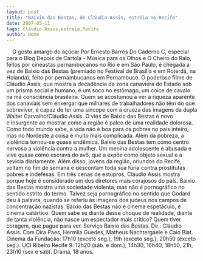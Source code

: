 ```yaml
---
layout: post
title: "Baixio das Bestas, de Cláudio Assis, estréia no Recife"
date: 2007-05-11
tags: Cláudio Assis,estreia,Recife
author: None
---
```


&nbsp;
&nbsp;
O gosto amargo do a&ccedil;&uacute;car
Por Ernesto Barros
Do Caderno C, especial para o Blog
Depois de Cartola - M&uacute;sica para os Olhos e O&nbsp;Cheiro do Ralo, feitos por cineastas pernambucanos no Rio&nbsp;e em S&atilde;o Paulo, &eacute; chegada a vez de Baixio das Bestas (premiado no Festival de Bras&iacute;lia e em Roterd&atilde;,&nbsp;na Holanda), feito por pernambucanos em&nbsp;Pernambuco. 
O poderoso filme de Cl&aacute;udio Assis, que mostra a decad&ecirc;ncia da zona canaviera do Estado sob um&nbsp;prisma social e humano, &eacute; um soco no est&ocirc;mago, um&nbsp;coice de cavalo na m&aacute; consci&ecirc;ncia brasileira.
Quem se acostumou a ver a riqueza aparente dos canaviais sem&nbsp;enxergar que milhares de trabalhadores&nbsp;n&atilde;o t&ecirc;m do que sobreviver, &eacute; capaz de ter uma&nbsp;s&iacute;ncope com a crueza das imagens da dupla Walter&nbsp;Carvalho/Cl&aacute;udio Assis. 
O vi&eacute;s de Baixio das Bestas &eacute; novo e&nbsp;insurgente ao mostrar como a regi&atilde;o &eacute; palco de uma&nbsp;realidade dolorosa.
Como todo mundo sabe, a vida n&atilde;o &eacute; boa para os&nbsp;pobres no pa&iacute;s inteiro, mas no Nordeste a coisa &eacute;&nbsp;muito mais complicada. Al&eacute;m da pobreza, a viol&ecirc;ncia&nbsp;tornou-se quase end&ecirc;mica. 
Baixio das Bestas tem como&nbsp;centro nervoso a viol&ecirc;ncia contra a mulher. Um menina
adolescente &eacute; abusada e vive quase como escrava&nbsp;do av&ocirc;, que a exp&otilde;e como objeto sexual e a sevicia diariamente. 
Al&eacute;m disso, jovens da regi&atilde;o,&nbsp;oriundos do Recife, voltam no fim de semana e descontam toda sua f&uacute;ria contra prostitutas pobres e indefesas. Em&nbsp;tr&ecirc;s cenas de estupros, Cl&aacute;udio Assis mostra porque&nbsp;hoje &eacute; considerado um dos diretores mais corajosos do&nbsp;pa&iacute;s.
Baixio das Bestas&nbsp;mostra uma sociedade&nbsp;violenta, mas n&atilde;o &eacute; pornogr&aacute;fico no sentido estrito do termo.&nbsp;Talvez seja pornogr&aacute;fico no sentido que Godard deu &agrave; palavra, quando se referiu &agrave;s imagens dos judeus nos&nbsp;campos de concentra&ccedil;&atilde;o nazistas. 
Baixio das Bestas n&atilde;o &eacute;&nbsp;cinema espet&aacute;culo, &eacute; cinema cat&aacute;rtico. Quem sabe se&nbsp;diante
desse choque de realidade, diante de tanta&nbsp;viol&ecirc;ncia, n&atilde;o nasce um espectador mais cr&iacute;tico? Quem&nbsp;tiver coragem, que pague para ver.
Servi&ccedil;o
Baixio das Bestas. Dir.: Cl&aacute;udio Assis. Com Dira Paes, Hermila Guedes, Matheus Nachtergaele e Caio Blat. Cinema da Funda&ccedil;&atilde;o: 17h10 (exceto seg.), 19h (exceto seg.), 20h50 (exceto seg.). UCI Ribeiro Recife 9: 12h20 (s&aacute;b. e dom.), 14h30, 16h40, 18h50, 21h, 23h10 (sex e s&aacute;b). Drama, 18 anos.
 